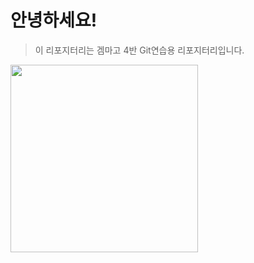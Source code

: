 

# 안녕하세요!
> 이 리포지터리는 겜마고 4반 Git연습용 리포지터리입니다.

<img src="https://pbs.twimg.com/profile_images/817059869459030017/FvDS0P8j_400x400.jpg" width = 300>